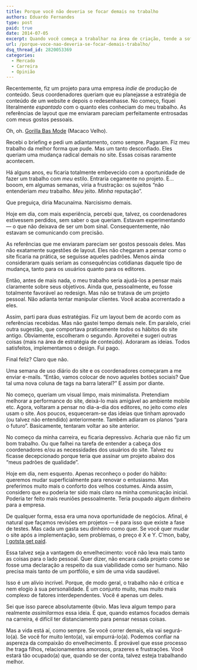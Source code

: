 ```yaml
---
title: Porque você não deveria se focar demais no trabalho
authors: Eduardo Fernandes
type: post
paid: true
date: 2014-07-05
excerpt: Quando você começa a trabalhar na área de criação, tende a sofrer muito por ser ansioso, inseguro e cheio de opiniões inflexíveis. Porém, ao longo dos anos, a vida naturalmente nos obriga a diversificar o foco e a deixar de levar a carreira tão a sério. Isso traz um alívio enorme. E, com alguma sorte, até mais fluência e criatividade profissional.
url: /porque-voce-nao-deveria-se-focar-demais-trabalho/
dsq_thread_id: 2820053369
categories:
  - Mercado
  - Carreira
  - Opinião
---
```

Recentemente, fiz um projeto para uma empresa _indie_ de produção de conteúdo. Seus coordenadores queriam que eu planejasse a estratégia de conteúdo de um website e depois o redesenhasse. No começo, fiquei literalmente _espantado_ com o quanto eles conheciam do meu trabalho. As referências de layout que me enviaram pareciam perfeitamente entrosadas com meus gostos pessoais.

Oh, oh. [Gorilla Bas Mode][1] (Macaco Velho).

Recebi o briefing e pedi um adiantamento, como sempre. Pagaram. Fiz meu trabalho da melhor forma que pude. Mas um tanto desconfiado. Eles queriam uma mudança radical demais no site. Essas coisas raramente acontecem.

Há alguns anos, eu ficaria totalmente embevecido com a oportunidade de fazer um trabalho com _meu_ estilo. Entraria cegamente no projeto. E… booom, em algumas semanas, viria a frustração: os sujeitos &#8220;não entenderiam _meu_ trabalho. _Meu_ jeito. _Minha_ reputação&#8221;.

Que preguiça, diria Macunaíma. Narcisismo demais.

Hoje em dia, com mais experiência, percebi que, talvez, os coordenadores estivessem perdidos, sem saber o que queriam. Estavam experimentando — o que não deixava de ser um bom sinal. Consequentemente, não estavam se comunicando com precisão.

As referências que me enviaram pareciam ser gostos pessoais deles. Mas não exatamente sugestões de layout. Eles não chegaram a pensar como o site ficaria na prática, se seguisse aqueles padrões. Menos ainda consideraram quais seriam as consequências cotidianas daquele tipo de mudança, tanto para os usuários quanto para os editores.

Então, antes de mais nada, o meu trabalho seria ajudá-los a pensar mais claramente sobre seus objetivos. Ainda que, pessoalmente, eu fosse totalmente favorável ao redesign. Mas não se tratava de um projeto pessoal. Não adianta tentar manipular clientes. Você acaba acorrentado a eles.

Assim, parti para duas estratégias. Fiz um layout bem de acordo com as referências recebidas. Mas não gastei tempo demais nele. Em paralelo, criei outra sugestão, que comportava praticamente _todos_ os hábitos do site antigo. Obviamente, escolheram o segundo. Aproveitei e sugeri outras coisas (mais na área de estratégia de conteúdo). Adoraram as ideias. Todos satisfeitos, implementamos o design. Fui pago.

Final feliz? Claro que não.

Uma semana de uso diário do site e os coordenadores começaram a me enviar e-mails. &#8220;Então, vamos colocar de novo aqueles botões sociais? Que tal uma nova coluna de tags na barra lateral?&#8221; E assim por diante.

No começo, queriam um visual limpo, mais minimalista. Pretendiam melhorar a performance do site, deixá-lo mais amigável ao ambiente mobile etc. Agora, voltaram a pensar no dia-a-dia dos editores, no jeito como _eles_ usam o site. Aos poucos, esqueceram-se das ideias que tinham aprovado (ou talvez não entendido) anteriormente. Também adiaram os planos &#8220;para o futuro&#8221;. Basicamente, tentaram voltar ao site anterior.

No começo da minha carreira, eu ficaria depressivo. Acharia que não fiz um bom trabalho. Ou que falhei na tarefa de entender a cabeça dos coordenadores e/ou as necessidades dos usuários do site. Talvez eu ficasse decepcionado porque teria que assinar um projeto abaixo dos &#8220;meus padrões de qualidade&#8221;.

Hoje em dia, nem esquento. Apenas reconheço o poder do hábito: queremos mudar superficialmente para renovar o entusiasmo. Mas preferimos muito mais o conforto dos velhos costumes. Ainda assim, considero que eu poderia ter sido mais claro na minha comunicação inicial. Poderia ter feito mais reuniões pessoalmente. Teria poupado algum dinheiro para a empresa.

De qualquer forma, essa era uma nova oportunidade de negócios. Afinal, é natural que façamos revisões em projetos — é para isso que existe a fase de testes. Mas cada um gasta seu dinheiro como quer. Se você quer mudar o site após a implementação, sem problemas, o preço é X e Y. C&#8217;mon, baby, [I gotsta get paid][2].

Essa talvez seja a vantagem do envelhecimento: você não leva mais tanto as coisas para o lado pessoal. Quer dizer, não encara cada projeto como se fosse uma declaração a respeito da sua viabilidade como ser humano. Não precisa mais tanto de um portfólio, e sim de uma vida saudável.

Isso é um alívio incrível. Porque, de modo geral, o trabalho não é crítica e nem elogio à sua personalidade. É um conjunto muito, mas muito mais complexo de fatores interdependentes. Você é apenas um deles.

Sei que isso parece absolutamente óbvio. Mas leva algum tempo para realmente _assimilarmos_ essa ideia. É que, quando estamos focados demais na carreira, é difícil ter distanciamento para pensar nessas coisas.

Mas a vida está aí, como sempre. Se você correr demais, ela vai segurá-lo(a). Se você for muito lento(a), vai empurrá-lo(a). Podemos confiar na aspereza da compaixão do envelhecimento. É provável que esse processo lhe traga filhos, relacionamentos amorosos, prazeres e frustrações. Você estará tão ocupado(a) que, quando se der conta, talvez esteja trabalhando melhor.

 [1]: http://goo.gl/GsU0Ay
 [2]: https://www.youtube.com/watch?v=kaIZWjItReI
